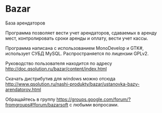 Bazar
=====

База арендаторов

Программа позволяет вести учет арендаторов, сдаваемых в аренду мест, контролировать сроки аренды и оплату, вести учет кассы.

Программа написана с использованием MonoDevelop и GTK#, использует СУБД MySQL. Распространяется по лицензии GPLv2.

Руководство пользователя находится по адресу http://doc.qsolution.ru/bazar/content/index.html

Скачать дистрибутив для windows можно отсюда http://www.qsolution.ru/nashi-produkty/bazar/ustanovka-bazy-arendatorov.html

Обращайтесь в группу https://groups.google.com/forum/?fromgroups#!forum/bazarsoft с любыми вопросами.
